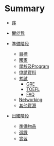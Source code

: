 # Summary

* [序](README.md)
* [關於我](AboutMe.md)
* [準備階段](Preparation/Intro.md)
  * [目標](Preparation/Goal.md)
  * [國家](Preparation/Country.md)
  * [學校及Program](Preparation/Program.md)
  * [申請資料](Preparation/Material.md)
  * [考試](Preparation/Exam.md)
    * [GRE](Exam/GRE.md)
    * [TOEFL](Exam/TOEFL.md)
    * [FAQ](Exam/FAQ.md)
  * [Networking](Preparation/Networking.md)
  * [其他資源](Preparation/Sources.md)

* [出國階段]()
  * [準備物品]()
  * [選課]()
  * [實習]()